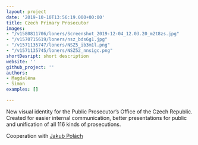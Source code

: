 ```yaml
---
layout: project
date: '2019-10-10T13:56:19.000+00:00'
title: Czech Primary Prosecutor
images:
- "/v1580811706/loners/Screenshot_2019-12-04_12.03.20_m2t8zs.jpg"
- "/v1570715619/loners/nsz_bds6g1.jpg"
- "/v1571135747/loners/NSZ5_ib3m1l.png"
- "/v1571135745/loners/NSZ52_nnsigc.png"
shortDesript: short description
website: ''
github_project: ''
authors:
- Magdaléna
- Šimon
examples: []

---
```

New visual identity for the Public Prosecutor’s Office of the Czech Republic. Created for easier internal communication, better presentations for public and unification of all 116 kinds of prosecutions.

Cooperation with [Jakub Polách](https://www.instagram.com/disscourse/)